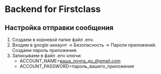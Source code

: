 # Backend for Firstclass

## Настройка отправки сообщения
1. Создаем в корневой папке файл .env.
2. Входим в google-аккаунт -> Безопасность -> Пароли приложений. Создаем пароль приложения.
3. Записываем в файл .env ключи:
   * ACCOUNT_NAME=ваша_почта_до_@gmail.com
   * ACCOUNT_PASSWORD=пароль_вашего_приложения
